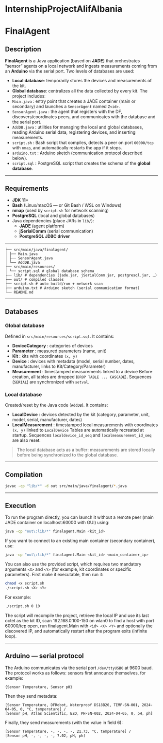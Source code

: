 # InternshipProjectAlifAlbania
# FinalAgent
## Description
**FinalAgent** is a Java application (based on **JADE**) that orchestrates “sensor” agents on a local network and ingests measurements coming from an **Arduino** via the serial port.
Two levels of databases are used:
- **Local database**: temporarily stores the devices and measurements of the kit.
- **Global database**: centralizes all the data collected by every kit.
The project includes:
- `Main.java` : entry point that creates a JADE container (main or secondary) and launches a `SensorAgent` named `Z<id>`.
- `SensorAgent.java` : the agent that registers with the DF, discovers/coordinates peers, and communicates with the database and the serial port.
- `AddDB.java` : utilities for managing the local and global databases, reading Arduino serial data, registering devices, and inserting measurements.
- `script.sh` : Bash script that compiles, detects a peer on port `60000/tcp` with `nmap`, and automatically restarts the app if it stops.
- `arduino.txt` : Arduino sketch (communication protocol described below).
- `script.sql` : PostgreSQL script that creates the schema of the **global database**.

---
## Requirements
- **JDK 11+**
- **Bash** (Linux/macOS — or Git Bash / WSL on Windows)
- **nmap** (used by `script.sh` for network scanning)
- **PostgreSQL** (local and global databases)
- Java dependencies (place JARs in `lib/`):
  - **JADE** (agent platform)
  - **jSerialComm** (serial communication)
  - **PostgreSQL JDBC driver**

---
```
├── src/main/java/finalagent/
│ ├── Main.java
│ ├── SensorAgent.java
│ └── AddDB.java
├── src/main/resources/
│ └── script.sql # global database schema
├── lib/ # dependencies (jade.jar, jSerialComm.jar, postgresql.jar, …)
├── out/ # compiled classes
├── script.sh # auto build/run + network scan
├── arduino.txt # Arduino sketch (serial communication format)
└── README.md
```

---
## Databases
### Global database
Defined in `src/main/resources/script.sql`.
It contains:
- **DeviceCategory** : categories of devices
- **Parameter** : measured parameters (name, unit)
- **Kit** : kits with coordinates `(x, y)`
- **Device** : devices with metadata (model, serial number, dates, manufacturer, links to Kit/Category/Parameter)
- **Measurement** : timestamped measurements linked to a device
Before creation, all tables are dropped (`DROP TABLE ... CASCADE`).
Sequences (`SERIAL`) are synchronized with `setval`.

### Local database
Created/reset by the Java code (`AddDB`).
It contains:
- **LocalDevice** : devices detected by the kit (category, parameter, unit, model, serial, manufacturer, dates)
- **LocalMeasurement** : timestamped local measurements with coordinates `(x, y)` linked to `LocalDevice`
Tables are automatically recreated at startup.
Sequences `localdevice_id_seq` and `localmeasurement_id_seq` are also reset.
> The local database acts as a buffer: measurements are stored locally before being synchronized to the global database.

---
## Compilation
```bash
javac -cp "lib/*" -d out src/main/java/finalagent/*.java
```

---
## Execution
To run the program directly, you can launch it without a remote peer (main JADE container on localhost:60000 with GUI) using:
```bash
java -cp "out\:lib/*" finalagent.Main <kit_id>
```

If you want to connect to an existing main container (secondary container), use:
```bash
java -cp "out\:lib/*" finalagent.Main <kit_id> <main_container_ip>
```

You can also use the provided script, which requires two mandatory arguments `<X>` and `<Y>` (for example, kit coordinates or specific parameters). First make it executable, then run it:
```bash
chmod +x script.sh
./script.sh <X> <Y>
```

For example:
```bash
./script.sh 0 10
```

The script will recompile the project, retrieve the local IP and use its last octet as the kit ID, scan 192.168.0.100-150 on wlan0 to find a host with port 60000/tcp open, run finalagent.Main with `<id> <X> <Y>` and optionally the discovered IP, and automatically restart after the program exits (infinite loop).

---
## Arduino — serial protocol
The Arduino communicates via the serial port `/dev/ttyUSB0` at 9600 baud. The protocol works as follows: sensors first announce themselves, for example:
```
{Sensor Temperature, Sensor pH}
```

Then they send metadata:
```
[Sensor Temperature, DFRobot, Waterproof DS18B20, TEMP-SN-001, 2024-04-05, 0, °C, temperature] /
[Sensor pH, Atlas Scientific, EZO, PH-SN-002, 2024-04-05, 0, pH, ph]
```

Finally, they send measurements (with the value in field 6):
```
[Sensor Temperature, -, -, -, -, 21.73, °C, temperature] /
[Sensor pH, -, -, -, -, 7.02, pH, ph]
```
